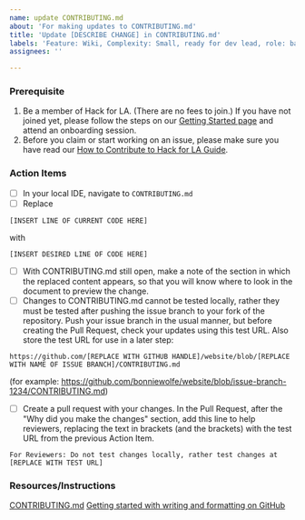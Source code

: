 ```yaml
---
name: update CONTRIBUTING.md
about: 'For making updates to CONTRIBUTING.md'
title: 'Update [DESCRIBE CHANGE] in CONTRIBUTING.md'
labels: 'Feature: Wiki, Complexity: Small, ready for dev lead, role: back end/devOps, role: front end, size: 0.5pt'
assignees: ''

---
```


### Prerequisite
1. Be a member of Hack for LA. (There are no fees to join.) If you have not joined yet, please follow the steps on our [Getting Started page](https://www.hackforla.org/getting-started) and attend an onboarding session.
2. Before you claim or start working on an issue, please make sure you have read our [How to Contribute to Hack for LA Guide](https://github.com/hackforla/website/blob/7f0c132c96f71230b8935759e1f8711ccb340c0f/CONTRIBUTING.md).

### Action Items
- [ ] In your local IDE, navigate to `CONTRIBUTING.md`
- [ ] Replace
```
[INSERT LINE OF CURRENT CODE HERE]
```
with
```
[INSERT DESIRED LINE OF CODE HERE]
```
- [ ] With CONTRIBUTING.md still open, make a note of the section in which the replaced content appears, so that you will know where to look in the document to preview the change.
- [ ] Changes to CONTRIBUTING.md cannot be tested locally, rather they must be tested after pushing the issue branch to your fork of the repository.  Push your issue branch in the usual manner, but before creating the Pull Request, check your updates using this test URL.  Also store the test URL for use in a later step:
```
https://github.com/[REPLACE WITH GITHUB HANDLE]/website/blob/[REPLACE WITH NAME OF ISSUE BRANCH]/CONTRIBUTING.md
```
   (for example: https://github.com/bonniewolfe/website/blob/issue-branch-1234/CONTRIBUTING.md)
- [ ] Create a pull request with your changes.  In the Pull Request, after the "Why did you make the changes" section, add this line to help reviewers, replacing the text in brackets (and the brackets) with the test URL from the previous Action Item.
```
For Reviewers: Do not test changes locally, rather test changes at [REPLACE WITH TEST URL]
```

### Resources/Instructions
[CONTRIBUTING.md](https://github.com/hackforla/website/blob/gh-pages/CONTRIBUTING.md)
[Getting started with writing and formatting on GitHub](https://docs.github.com/en/get-started/writing-on-github/getting-started-with-writing-and-formatting-on-github)
